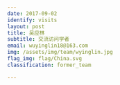```yaml
---
date: 2017-09-02
identify: visits
layout: post
title: 吴应林
subtitle: 交流访问学者
email: wuyinglin18@163.com
img: /assets/img/team/wyinglin.jpg
flag_img: flag/China.svg
classification: former_team

---
```

